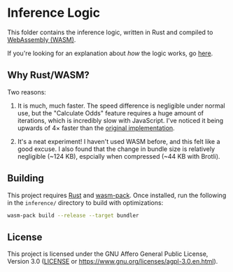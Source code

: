 # Inference Logic

This folder contains the inference logic, written in Rust and compiled to [WebAssembly (WASM)](https://webassembly.org/).

If you're looking for an explanation about _how_ the logic works, go [here](../Inference.md).

## Why Rust/WASM?

Two reasons:

1. It is much, much faster. The speed difference is negligible under normal use,
   but the "Calculate Odds" feature requires a huge amount of iterations, which is incredibly slow with JavaScript.
   I've noticed it being upwards of 4&times; faster than the [original implementation].

2. It's a neat experiment! I haven't used WASM before, and this felt like a good excuse.
   I also found that the change in bundle size is relatively negligible (~124 KB), espcially when compressed (~44 KB with Brotli).

## Building

This project requires [Rust](https://www.rust-lang.org/tools/install) and [wasm-pack](https://rustwasm.github.io/wasm-pack/installer/).
Once installed, run the following in the `inference/` directory to build with optimizations:

```sh
wasm-pack build --release --target bundler
```

## License

This project is licensed under the GNU Affero General Public License, Version 3.0
([LICENSE](LICENSE) or <https://www.gnu.org/licenses/agpl-3.0.en.html>).

[original implementation]: https://github.com/MysteryBlokHed/cluecards/blob/16d7373e8dbe050d2e47bdbc0ee5a1a386a3b336/src/inference.ts
